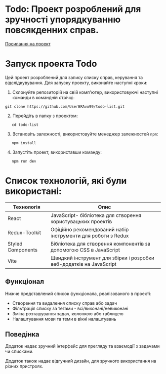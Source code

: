 # Todo: Проект розроблений для зручності упорядкуванню повсякденних справ.

[Посилання на проект](https://todo-list-one-kappa-71.vercel.app/)

# Запуск проекта Todo

Цей проект розроблений для запису списку справ, керування та відслідкувування. Для запуску проекту, виконайте наступні кроки:

1. Склонуйте репозиторій на свій комп'ютер, використовуючі наступні команди в командній стрічці:

```
git clone https://github.com/UserBRAvo99/todo-list.git
```

2. Перейдіть в папку з проектом:

```
   cd todo-list
```

3. Встановіть залежності, використовуйте менеджер залежностей `npm`:

```
   npm install
```

4. Запустіть проект, використавши команду:

```
   npm run dev
```

# Список технологій, які були використані:

| Технологія        | Опис                                                                |
| ----------------- | ------------------------------------------------------------------- |
| React             | JavaScript- бібліотека для створення користувацьких проектів        |
| Redux-Toolkit     | Офіційно рекомендований набір інструменти для роботи з Redux        |
| Styled Components | Бібліотека для створення компонентів за допомогою CSS в JavaScript  |
| Vite              | Швидкий інструмент для збірки і розробки веб-додатків на JavaScript |

## Функціонал

Нижче представлений список функціонала, реалізованого в проекті:

- Створення та видалення списку справ або задач
- Фільтрація списку за тегами - всі/виконані/невиконані
- Зміна розташування задач, колонкою або таблицею
- Налаштування мови та теми в вікні налаштувань

## Поведінка

Додаток надає зручний інтерфейс для прегляду та взаємодії з задачами чи списками.

Додаток також надає відгучний дизайн, для зручного використання на різних пристроях.
